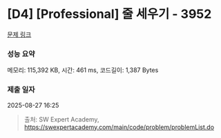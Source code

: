 # [D4] [Professional] 줄 세우기 - 3952 

[문제 링크](https://swexpertacademy.com/main/code/problem/problemDetail.do?contestProbId=AWH-GSJ6EhsDFAUG) 

### 성능 요약

메모리: 115,392 KB, 시간: 461 ms, 코드길이: 1,387 Bytes

### 제출 일자

2025-08-27 16:25



> 출처: SW Expert Academy, https://swexpertacademy.com/main/code/problem/problemList.do